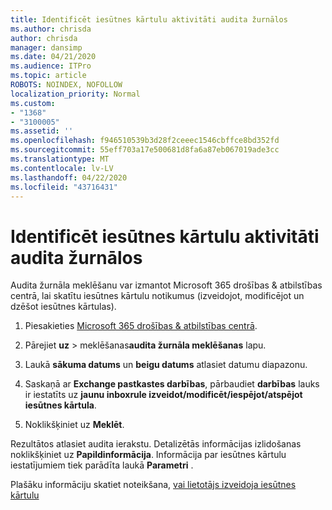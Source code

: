 ```yaml
---
title: Identificēt iesūtnes kārtulu aktivitāti audita žurnālos
ms.author: chrisda
author: chrisda
manager: dansimp
ms.date: 04/21/2020
ms.audience: ITPro
ms.topic: article
ROBOTS: NOINDEX, NOFOLLOW
localization_priority: Normal
ms.custom:
- "1368"
- "3100005"
ms.assetid: ''
ms.openlocfilehash: f946510539b3d28f2ceeec1546cbffce8bd352fd
ms.sourcegitcommit: 55eff703a17e500681d8fa6a87eb067019ade3cc
ms.translationtype: MT
ms.contentlocale: lv-LV
ms.lasthandoff: 04/22/2020
ms.locfileid: "43716431"
---
```

# <a name="identify-inbox-rule-activity-in-audit-logs"></a>Identificēt iesūtnes kārtulu aktivitāti audita žurnālos

Audita žurnāla meklēšanu var izmantot Microsoft 365 drošības & atbilstības centrā, lai skatītu iesūtnes kārtulu notikumus (izveidojot, modificējot un dzēšot iesūtnes kārtulas).

1. Piesakieties [Microsoft 365 drošības & atbilstības centrā](https://protection.office.com/).

2. Pārejiet **uz** > meklēšanas**audita žurnāla meklēšanas** lapu.

3. Laukā **sākuma datums** un **beigu datums** atlasiet datumu diapazonu.

4. Saskaņā ar **Exchange pastkastes darbības**, pārbaudiet **darbības** lauks ir iestatīts uz **jaunu inboxrule izveidot/modificēt/iespējot/atspējot iesūtnes kārtula**.

5. Noklikšķiniet uz **Meklēt**.

Rezultātos atlasiet audita ierakstu. Detalizētās informācijas izlidošanas noklikšķiniet uz **Papildinformācija**. Informācija par iesūtnes kārtulu iestatījumiem tiek parādīta laukā **Parametri** .

Plašāku informāciju skatiet noteikšana, [vai lietotājs izveidoja iesūtnes kārtulu](https://docs.microsoft.com//office365/securitycompliance/auditing-troubleshooting-scenarios#determining-if-a-user-created-an-inbox-rule)
